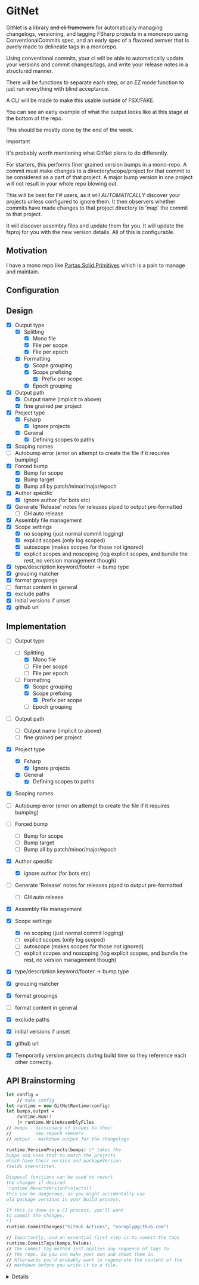 # GitNet

GitNet is a library ~~and cli framework~~ for automatically managing changelogs,
versioning, and tagging FSharp projects in a monorepo using ConventionalCommits spec,
and an early spec of a flavored semver that is purely made to delineate tags in a monorepo.

Using conventional commits, your ci will be able to automatically update your versions and
commit changes/tags, and write your release notes in a structured manner.

There will be functions to separate each step, or an *EZ* mode function to just run
everything with blind acceptance.

A CLI will be made to make this usable outside of FSX/FAKE.

You can see an early example of what the output looks like at this stage at the bottom
of the repo.

This should be mostly done by the end of the week.

> [!IMPORTANT]
> It's probably worth mentioning what GitNet plans to do differently.
> 
> For starters, this performs finer grained version bumps in a mono-repo. A commit
> must make changes to a directory/scope/project for that commit to be considered 
> as a part of that project. A major bump version in one project will not result in
> your whole repo blowing out.

This will be best for F# users, as it will *AUTOMATICALLY* discover your projects
unless configured to ignore them. It then observers whether commits have made changes to
that project directory to 'map' the commit to that project.

It will discover assembly files and update them for you. It will update the fsproj for you
with the new version details. All of this is configurable.

## Motivation

I have a mono repo like [Partas.Solid.Primitives](https://github.com/shayanhabibi/Partas.Solid.Primitives) which is a pain to manage and maintain.

## Configuration

## Design

- [x] Output type
  - [x] Splitting
    - [x] Mono file
    - [x] File per scope
    - [x] File per epoch
  - [x] Formatting
    - [x] Scope grouping
    - [x] Scope prefixing
      - [x] Prefix per scope
    - [x] Epoch grouping
- [x] Output path
  - [x] Output name (implicit to above)
  - [x] fine grained per project
- [x] Project type
  - [x] Fsharp
    - [x] Ignore projects
  - [x] General
    - [x] Defining scopes to paths
- [x] Scoping names
- [ ] Autobump error (error on attempt to create the file if it requires bumping)
- [x] Forced bump
  - [x] Bump for scope
  - [x] Bump target
  - [x] Bump all by patch/minor/major/epoch
- [x] Author specific
  - [x] ignore author (for bots etc)
- [x] Generate 'Release' notes for releases piped to output pre-formatted
  - [ ] GH auto release
- [x] Assembly file management
- [x] Scope settings
  - [x] no scoping (just normal commit logging)
  - [x] explicit scopes (only log scoped)
  - [x] autoscope (makes scopes for those not ignored)
  - [x] explicit scopes and noscoping (log explicit scopes, and bundle the rest, no version management though)
- [x] type/description keyword/footer -> bump type
- [x] grouping matcher
- [x] format groupings
- [ ] format content in general
- [x] exclude paths
- [x] initial versions if unset
- [x] github url

## Implementation

- [ ] Output type
  - [ ] Splitting
    - [x] Mono file
    - [ ] File per scope
    - [ ] File per epoch
  - [ ] Formatting
    - [x] Scope grouping
    - [x] Scope prefixing
      - [x] Prefix per scope
    - [ ] Epoch grouping
- [ ] Output path
  - [ ] Output name (implicit to above)
  - [ ] fine grained per project
- [x] Project type
  - [x] Fsharp
    - [x] Ignore projects
  - [x] General
    - [x] Defining scopes to paths
- [x] Scoping names
- [ ] Autobump error (error on attempt to create the file if it requires bumping)
- [ ] Forced bump
  - [ ] Bump for scope
  - [ ] Bump target
  - [ ] Bump all by patch/minor/major/epoch
- [x] Author specific
  - [x] ignore author (for bots etc)
- [ ] Generate 'Release' notes for releases piped to output pre-formatted
  - [ ] GH auto release
- [x] Assembly file management
- [x] Scope settings
  - [x] no scoping (just normal commit logging)
  - [ ] explicit scopes (only log scoped)
  - [ ] autoscope (makes scopes for those not ignored)
  - [ ] explicit scopes and noscoping (log explicit scopes, and bundle the rest, no version management though)
- [x] type/description keyword/footer -> bump type
- [x] grouping matcher
- [x] format groupings
- [ ] format content in general
- [x] exclude paths
- [x] initial versions if unset
- [x] github url
- [x] Temporarily version projects during build time so they reference each other correctly.


## API Brainstorming

```fsharp
let config =
    // make config
let runtime = new GitNetRuntime(config)
let bumps,output =
    runtime.Run()
    |> runtime.WriteAssemblyFiles
// bumps - dictionary of scopes to their
//         new sepoch semvers
// output - markdown output for the changelogs

runtime.VersionProjects(bumps) (* takes the
bumps and uses that to match the projects
which have their version and packageVersion
fields overwritten.

Disposal functions can be used to revert
the changes if desired.
`runtime.RevertVersionProjects()`
This can be dangerous, as you might accidentally use
old package versions in your build process.

If this is done in a CI process, you'll want
to commit the changes.
*)
runtime.CommitChanges("GitHub Actions", "noreply@github.com")

// Importantly, and an essential first step is to commit the tags
runtime.CommitTags(bumps.Values)
// The commit tag method just applies any sequence of tags to
// the repo. So you can make your own and shoot them in.
// Afterwards you'd probably want to regenerate the content of the
// markdown before you write it to a file.
```

<details>

# RELEASE NOTES

All notable changes to this project will be documented in this file.

The format is based on [Keep a Changelog](https://keepachangelog.com/en/1.0.0/),
and this project adheres to a flavored version of [Semantic Versioning](https://semver.org/spec/v2.0.0.html).

<details>
<summary>See the spec for this SemVer flavor.</summary>
<h3>Epoch Scoped Semver</h3>
This flavor adds an optional marketable value called an `EPOCH`.
There is also an optional disambiguating `SCOPE` identifier for delineating tags for packages in a mono repo.

<blockquote>The motivation for this is to prevent resistance to utilising SemVer major bumps
correctly, by allowing a separate marketable identifier which is easily compatible
with the current SemVer spec.</blockquote>
An Epoch/Scope (**Sepoch**) is an OPTIONAL prefix to a typical SemVer.

* A Sepoch MUST BE bounded by `_` underscores `_`.

* The identifiers MUST BE ALPHABETICAL (A-Za-z) identifiers.

* The Epoch SHOULD BE upper case

* The Epoch MUST come before the Scope, if both are present.

* The Scope MUST additionally be bounded by `(` parenthesis `)`.

* The Scope SHOULD BE capitalised/pascal cased.

* A Sepoch CAN BE separated from SemVer by a single white space where this is allowed (ie not allowed in git tags).

* Epoch DOES NOT influence precedence.

* Scope MUST uniquely identify a single components versioning.

* Different scopes CANNOT BE compared for precedence.

* A SemVer without a Scope CAN BE compared to a Scoped SemVer for compatibility. But caution is advised.

> There is no enforcement for ordering EPOCHs in this spec, as it
would be overly restrictive and yield little value since we can delineate and
earlier EPOCH from a later EPOCH by the SemVers.
>

**Examples:**

```mermaid
gitGraph
commit tag: "_ALPS_1.2.3"
branch develop
commit id: "add: ..."
commit
checkout main
cherry-pick id: "add: ..." tag: "_ALPS_2.1.3"
checkout develop
commit
commit
checkout main
merge develop tag: "_ALPS_3.4.5"
checkout develop
commit
commit
checkout main
merge develop tag: "_BRAVO_4.0.0" type: HIGHLIGHT

```

**While there are breaking changes between versions 1 to 3, we expect that it is less than
from 3 to 4. We expect the API surface would change more dramatically, or there is some other significant
milestone improvement, in the change from version 3 epoch ALPS to version 4 epoch BRAVO.**

```
_WILDLANDS(Core)_ 4.2.0
_WILDLANDS(Engine)_ 0.5.3
_DELTA(Core)_ 5.0.0
_DELTA(Engine)_ 0.5.3

```

**Cannot be compared to `Core` versions. Both Engine versions are equal, we can identify that
the ecosystems marketed change does not change the Engine packages API**

</details>
<details>
<summary>Quick navigation</summary>
<h3>Scopes:</h3>
<ul>
<li><a href="#ark">Ark</a></li>
<li><a href="#cmdk">Cmdk</a></li>
<li><a href="#corvu">Corvu</a></li>
<li><a href="#generator">Generator</a></li>
<li><a href="#jitbox">JitBox</a></li>
<li><a href="#tests">Tests</a></li>
<li><a href="#kobalte">Kobalte</a></li>
<li><a href="#lucide">Lucide</a></li>
<li><a href="#solid">Solid</a></li>
</ul>
</details>
-----------------------

# Ark

## UNRELEASED

-----------------------

# Cmdk

## UNRELEASED

* More components ported - cabboose@[f06cf](https://github.com/shayanhabibi/Oxpecker.Solid.JitBox/commit/f06cfedf0065b5fd561368360b5fedd02359b3d3)


* upd - cabboose@[e605d](https://github.com/shayanhabibi/Oxpecker.Solid.JitBox/commit/e605d50e5ec83b2adbc3b4cd77458807c8d91fc3)


* init repo - cabboose@[81662](https://github.com/shayanhabibi/Oxpecker.Solid.JitBox/commit/81662fca87fc1beaa7e5900484f4e973dd5c1926)


-----------------------

# Corvu

## UNRELEASED

* More components ported - cabboose@[f06cf](https://github.com/shayanhabibi/Oxpecker.Solid.JitBox/commit/f06cfedf0065b5fd561368360b5fedd02359b3d3)


* upd - cabboose@[e605d](https://github.com/shayanhabibi/Oxpecker.Solid.JitBox/commit/e605d50e5ec83b2adbc3b4cd77458807c8d91fc3)


* init repo - cabboose@[81662](https://github.com/shayanhabibi/Oxpecker.Solid.JitBox/commit/81662fca87fc1beaa7e5900484f4e973dd5c1926)


-----------------------

# Generator

## UNRELEASED

* Init - cabboose@[5d1e0](https://github.com/shayanhabibi/Oxpecker.Solid.JitBox/commit/5d1e079564fe56c6b97e1a3d22cb19b51a456465)


* init repo - cabboose@[81662](https://github.com/shayanhabibi/Oxpecker.Solid.JitBox/commit/81662fca87fc1beaa7e5900484f4e973dd5c1926)


-----------------------

# JitBox

## [UNRELEASED](https://github.com/shayanhabibi/Oxpecker.Solid.JitBox/compare/_%28JitBox%29_1.0.1...HEAD)

* chorgi - cabboose@[5f74a](https://github.com/shayanhabibi/Oxpecker.Solid.JitBox/commit/5f74a0cafd8857db61aef4d847762a2a4c5ac317)


## [1.0.1](https://github.com/shayanhabibi/Oxpecker.Solid.JitBox/compare/_%28JitBox%29_1.0.0..._%28JitBox%29_1.0.1) - (2025-8-18)

### <!-- 2 --> Fixed

* assemblyinfo - cabboose@[92498](https://github.com/shayanhabibi/Oxpecker.Solid.JitBox/commit/924989cca1766090506b17ae1c575b339a8e63ab)


## [1.0.0](https://github.com/shayanhabibi/Oxpecker.Solid.JitBox/compare/_%28JitBox%29_0.2.0..._%28JitBox%29_1.0.0) - (2025-8-18)

### <!-- 6 --> Others

* cheeky - cabboose@[0ddd3](https://github.com/shayanhabibi/Oxpecker.Solid.JitBox/commit/0ddd37662366df096fb2938a46603ff844c2b408)


* something - cabboose@[e7774](https://github.com/shayanhabibi/Oxpecker.Solid.JitBox/commit/e777474b6889b2fce4bca287ad4b121867e0dacd)


## [0.2.0](https://github.com/shayanhabibi/Oxpecker.Solid.JitBox/compare/_%28JitBox%29_0.1.0..._%28JitBox%29_0.2.0) - (2025-8-18)

### <!-- 1 --> Added

* blubber - cabboose@[fccf1](https://github.com/shayanhabibi/Oxpecker.Solid.JitBox/commit/fccf1526cff2d7981858bd81c40c864cc132a7b9)


-----------------------

# Tests

## UNRELEASED

* More components ported - cabboose@[f06cf](https://github.com/shayanhabibi/Oxpecker.Solid.JitBox/commit/f06cfedf0065b5fd561368360b5fedd02359b3d3)


* upod - cabboose@[f7eff](https://github.com/shayanhabibi/Oxpecker.Solid.JitBox/commit/f7effdcdc8b7b7ee3e8dd67f0578250863ab7702)


* Init - cabboose@[5d1e0](https://github.com/shayanhabibi/Oxpecker.Solid.JitBox/commit/5d1e079564fe56c6b97e1a3d22cb19b51a456465)


* init repo - cabboose@[81662](https://github.com/shayanhabibi/Oxpecker.Solid.JitBox/commit/81662fca87fc1beaa7e5900484f4e973dd5c1926)


-----------------------

# Kobalte

## UNRELEASED

* More components ported - cabboose@[f06cf](https://github.com/shayanhabibi/Oxpecker.Solid.JitBox/commit/f06cfedf0065b5fd561368360b5fedd02359b3d3)


* upd - cabboose@[e605d](https://github.com/shayanhabibi/Oxpecker.Solid.JitBox/commit/e605d50e5ec83b2adbc3b4cd77458807c8d91fc3)


* init repo - cabboose@[81662](https://github.com/shayanhabibi/Oxpecker.Solid.JitBox/commit/81662fca87fc1beaa7e5900484f4e973dd5c1926)


-----------------------

# Lucide

## UNRELEASED

* Init - cabboose@[5d1e0](https://github.com/shayanhabibi/Oxpecker.Solid.JitBox/commit/5d1e079564fe56c6b97e1a3d22cb19b51a456465)


* init repo - cabboose@[81662](https://github.com/shayanhabibi/Oxpecker.Solid.JitBox/commit/81662fca87fc1beaa7e5900484f4e973dd5c1926)


-----------------------

# Solid

## UNRELEASED

-----------------------

</details>
